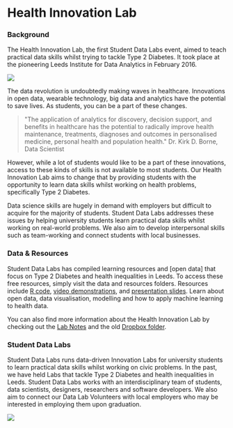 # Health Innovation Lab

### Background
The Health Innovation Lab, the first Student Data Labs event, aimed to teach practical data skills whilst trying to tackle Type 2 Diabetes. It took place at the pioneering Leeds Institute for Data Analytics in February 2016.

![](https://studentdatalabs.files.wordpress.com/2016/09/screen-shot-2016-09-22-at-21-58-19.png)

The data revolution is undoubtedly making waves in healthcare. Innovations in open data, wearable technology, big data and analytics have the potential to save lives. As students, you can be a part of these changes.
> "The application of analytics for discovery, decision support, and benefits in healthcare has the potential to radically improve health maintenance, treatments, diagnoses and outcomes in personalised medicine, personal health and population health."
Dr. Kirk D. Borne, Data Scientist

However, while a lot of students would like to be a part of these innovations, access to these kinds of skills is not available to most students. Our Health Innovation Lab aims to change that by providing students with the opportunity to learn data skills whilst working on health problems, specifically Type 2 Diabetes. 

Data science skills are hugely in demand with employers but difficult to acquire for the majority of students. Student Data Labs addresses these issues by helping university students learn practical data skills whilst working on real-world problems. We also aim to develop interpersonal skills such as team-working and connect students with local businesses.

### Data & Resources
Student Data Labs has compiled learning resources and [open data] that focus on Type 2 Diabetes and health inequalities in Leeds. To access these free resources, simply visit the data and resources folders. Resources include [R code](https://github.com/StudentDataLabs/HealthInnovationLab/tree/master/resources/code), [video demonstrations](https://www.dropbox.com/sh/8m118262d5edmhe/AACbWvNFowkpFOCt7LS8O53Ea?dl=0), and [presentation slides](https://github.com/StudentDataLabs/HealthInnovationLab/tree/master/resources/slides). Learn about open data, data visualisation, modelling and how to apply machine learning to health data.

You can also find more information about the Health Innovation Lab by checking out the [Lab Notes](https://github.com/StudentDataLabs/HealthInnovationLab/blob/master/resources/projects/Lab%20Notes.pdf) and the old [Dropbox folder](https://www.dropbox.com/sh/lpn47z908p8lbub/AAC0f3EaGEzeK_NvjU24NEjUa?dl=0).

### Student Data Labs
Student Data Labs runs data-driven Innovation Labs for university students to learn practical data skills whilst working on civic problems. In the past, we have held Labs that tackle Type 2 Diabetes and health inequalities in Leeds. Student Data Labs works with an interdisciplinary team of students, data scientists, designers, researchers and software developers. We also aim to connect our Data Lab Volunteers with local employers who may be interested in employing them upon graduation.

![](https://studentdatalabs.files.wordpress.com/2016/01/newlogo4-e1460235034568.png)
